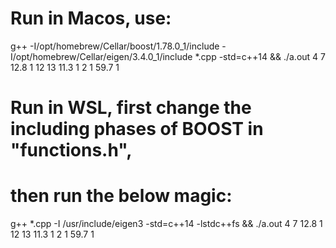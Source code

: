 # Run in Macos, use:
g++ -I/opt/homebrew/Cellar/boost/1.78.0_1/include -I/opt/homebrew/Cellar/eigen/3.4.0_1/include *.cpp -std=c++14 && ./a.out 4 7 12.8 1 12 13 11.3 1 2 1 59.7 1

# Run in WSL, first change the including phases of BOOST in "functions.h",
# then run the below magic:

g++ *.cpp -I /usr/include/eigen3 -std=c++14 -lstdc++fs && ./a.out 4 7 12.8 1 12 13 11.3 1 2 1 59.7 1
